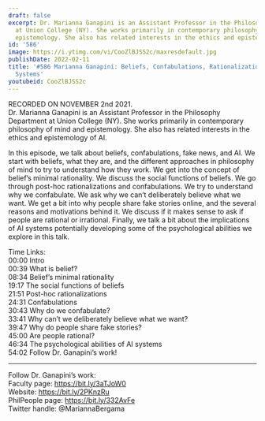 ```yaml
---
draft: false
excerpt: Dr. Marianna Ganapini is an Assistant Professor in the Philosophy Department
  at Union College (NY). She works primarily in contemporary philosophy of mind and
  epistemology. She also has related interests in the ethics and epistemology of AI.
id: '586'
image: https://i.ytimg.com/vi/CooZlBJSS2c/maxresdefault.jpg
publishDate: 2022-02-11
title: '#586 Marianna Ganapini: Beliefs, Confabulations, Rationalizations, and AI
  Systems'
youtubeid: CooZlBJSS2c
---
```

RECORDED ON NOVEMBER 2nd 2021.  
Dr. Marianna Ganapini is an Assistant Professor in the Philosophy Department at Union College (NY). She works primarily in contemporary philosophy of mind and epistemology. She also has related interests in the ethics and epistemology of AI.

In this episode, we talk about beliefs, confabulations, fake news, and AI. We start with beliefs, what they are, and the different approaches in philosophy of mind to try to understand how they work. We get into the concept of belief’s minimal rationality. We discuss the social functions of beliefs. We go through post-hoc rationalizations and confabulations. We try to understand why we confabulate. We ask why we can’t deliberately believe what we want. We get a bit into why people share fake stories online, and the several reasons and motivations behind it. We discuss if it makes sense to ask if people are rational or irrational. Finally, we talk a bit about the implications of AI systems potentially developing some of the psychological abilities we explore in this talk.

Time Links:  
00:00 Intro  
00:39  What is belief?  
08:34  Belief’s minimal rationality  
19:17  The social functions of beliefs  
21:51  Post-hoc rationalizations  
24:31  Confabulations  
30:43  Why do we confabulate?  
33:41  Why can’t we deliberately believe what we want?  
39:47  Why do people share fake stories?  
45:00  Are people rational?  
46:34  The psychological abilities of AI systems  
54:02  Follow Dr. Ganapini’s work!

---

Follow Dr. Ganapini’s work:  
Faculty page: https://bit.ly/3aTJoW0  
Website: https://bit.ly/2PKnzRu  
PhilPeople page: https://bit.ly/332AvFe  
Twitter handle: @MariannaBergama
